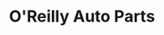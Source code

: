 ---
title: "O'Reilly Auto Parts"
url: /fresno/oreilly-auto-parts-north-blackstone-avenue/
shop: car parts
---